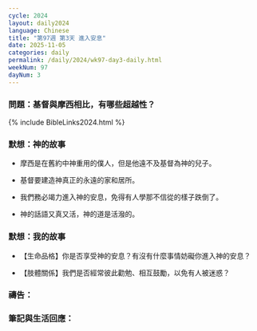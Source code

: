 ```yaml
---
cycle: 2024
layout: daily2024
language: Chinese
title: "第97週 第3天 進入安息"
date: 2025-11-05
categories: daily
permalink: /daily/2024/wk97-day3-daily.html
weekNum: 97
dayNum: 3
---
```


### 問題：基督與摩西相比，有哪些超越性？

{% include BibleLinks2024.html %}

### 默想：神的故事 
+ 摩西是在舊約中神重用的僕人，但是他遠不及基督為神的兒子。

+ 基督要建造神真正的永遠的家和居所。

+ 我們務必竭力進入神的安息，免得有人學那不信從的樣子跌倒了。

+ 神的話語又真又活，神的道是活潑的。

### 默想：我的故事
+ 【生命品格】你是否享受神的安息？有沒有什麼事情妨礙你進入神的安息？

+ 【肢體關係】我們是否經常彼此勸勉、相互鼓勵，以免有人被迷惑？

### 禱告：

### 筆記與生活回應：
